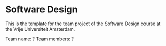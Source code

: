 # Software Design 
This is the template for the team project of the Software Design course at the Vrije Universiteit Amsterdam. 

Team name: ?
Team members: ?